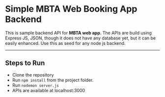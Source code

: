 Simple MBTA Web Booking App Backend
=================================

This is sample backend API for **MBTA web app**. The APIs are build using Express JS, JSON, though it does not have any database yet, but it can be easily enhanced. Use this as seed for any node js backend.

----------

Steps to Run
----------------------
- Clone the repository
- Run `npm install` from the project folder.
- Run `nodemon server.js` 
- APIs are available at localhost:3000

